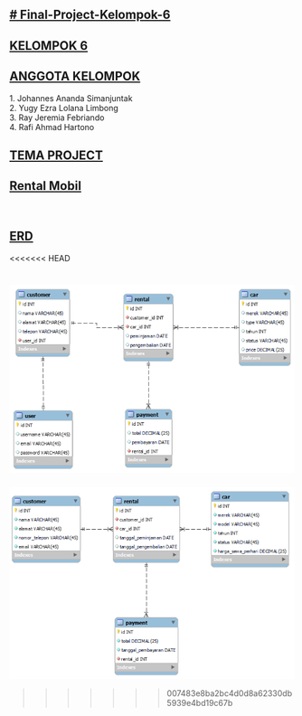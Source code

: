 <p><u><h2># Final-Project-Kelompok-6</h2></u></p>

<u><h2>KELOMPOK 6</h2></u>
<p>
    <u><h2>ANGGOTA KELOMPOK</h2></u>
    1. Johannes Ananda Simanjuntak<br>
    2. Yugy Ezra Lolana Limbong<br>
    3. Ray Jeremia Febriando<br>
    4. Rafi Ahmad Hartono<br>
</p>

<u><h2>TEMA PROJECT</h2></u>
<u><h2>Rental Mobil</h2></u><br>

<u><h2>ERD</h2></u>

<<<<<<< HEAD

![ERD](ERD/ERD.png)
=======
![Alt Text](https://github.com/joohanes1710/Final-Project-Kelompok-6/blob/main/ERD/ERD-Rental-Mobil.png)
>>>>>>> 007483e8ba2bc4d0d8a62330db5939e4bd19c67b